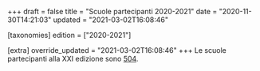 +++
draft = false
title = "Scuole partecipanti 2020-2021"
date = "2020-11-30T14:21:03"
updated = "2021-03-02T16:08:46"

[taxonomies]
edition = ["2020-2021"]

[extra]
override_updated = "2021-03-02T16:08:46"
+++
Le scuole partecipanti alla XXI edizione sono [504](/oldsite/189/scuole_partecipanti_504.xls).
